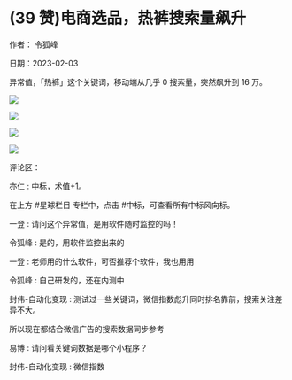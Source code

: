 
# (39 赞)电商选品，热裤搜索量飙升

作者：  令狐峰

日期：2023-02-03

异常值，「热裤」这个关键词，移动端从几乎 0 搜索量，突然飙升到 16 万。

![](img/xhs-baokuan_0207.png)

 

 

![](img/xhs-baokuan_0210.png)

 

 

![](img/xhs-baokuan_0213.png)

 

 

![](img/xhs-baokuan_0216.png)

评论区：

亦仁 : 中标，术值+1。

在上方 #星球栏目  专栏中，点击 #中标，可查看所有中标风向标。

一登 : 请问这个异常值，是用软件随时监控的吗！

令狐峰 : 是的，用软件监控出来的

一登 : 老师用的什么软件，可否推荐个软件，我也用用

令狐峰 : 自己研发的，还在内测中

封伟-自动化变现 : 测试过一些关键词，微信指数彪升同时排名靠前，搜索关注差异不大。

所以现在都结合微信广告的搜索数据同步参考

易博 : 请问看关键词数据是哪个小程序？

封伟-自动化变现 : 微信指数
